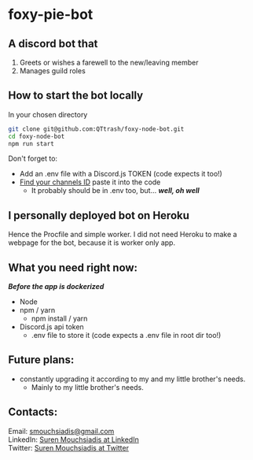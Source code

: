 # foxy-pie-bot

## A discord bot that 

1. Greets or wishes a farewell to the new/leaving member
2. Manages guild roles 

## How to start the bot locally

In your chosen directory
```bash
git clone git@github.com:QTtrash/foxy-node-bot.git
cd foxy-node-bot
npm run start
```

Don't forget to:
* Add an .env file with a Discord.js TOKEN (code expects it too!)
* [Find your channels ID](https://guides.github.com/features/mastering-markdown/) paste it into the code
    * It probably should be in .env too, but... __*well, oh well*__

## I personally deployed bot on Heroku 

Hence the Procfile and simple worker. I did not need Heroku to make a webpage for the bot, because it is worker only app.

## What you need right now:
__*Before the app is dockerized*__

* Node
* npm / yarn
    * npm install / yarn
* Discord.js api token
    * .env file to store it (code expects a .env file in root dir too!)

## Future plans: 

* constantly upgrading it according to my and my little brother's needs.
    * Mainly to my little brother's needs.

## Contacts: 

Email: smouchsiadis@gmail.com <br>
LinkedIn: [Suren Mouchsiadis at LinkedIn](https://www.linkedin.com/in/surenmouchsiadis/) <br>
Twitter: [Suren Mouchsiadis at Twitter](https://twitter.com/QTTrash_) <br>